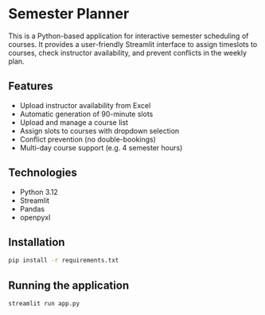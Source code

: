 # Semester Planner

This is a Python-based application for interactive semester scheduling of courses. It provides a user-friendly Streamlit interface to assign timeslots to courses, check instructor availability, and prevent conflicts in the weekly plan.

## Features

- Upload instructor availability from Excel
- Automatic generation of 90-minute slots
- Upload and manage a course list
- Assign slots to courses with dropdown selection
- Conflict prevention (no double-bookings)
- Multi-day course support (e.g. 4 semester hours)

## Technologies

- Python 3.12
- Streamlit
- Pandas
- openpyxl

## Installation
```bash
pip install -r requirements.txt
```

## Running the application
```bash
streamlit run app.py
```
